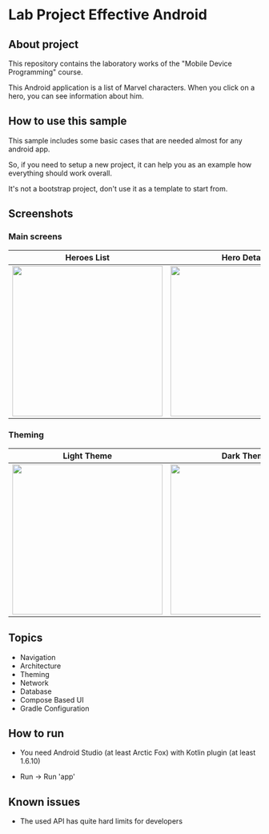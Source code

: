 # Lab Project Effective Android

## About project

This repository contains the laboratory works of the "Mobile Device Programming" course.

This Android application is a list of Marvel characters. When you click on a hero, you can see information about him.

## How to use this sample

This sample includes some basic cases that are needed almost for any android app.

So, if you need to setup a new project, it can help you as an example how everything should work overall.

It's not a bootstrap project, don't use it as a template to start from.

## Screenshots

### Main screens

| Heroes List | Hero Details |
| --- | --- |
| <img src="https://drive.google.com/uc?id=1DXkz77kqDQ-kRPV_oXXkbCW0y2RQjxKo" width="300px"/> | <img src="https://drive.google.com/uc?id=1ay2piQuhJJXMwHz_CE_PCbJkp0D1dkQZ" width="300px"/> |

### Theming

| Light Theme | Dark Theme |
| --- | --- |
| <img src="https://drive.google.com/uc?id=1G6zkp9hu-MsVPBMJOH2OmCA_rAEAACJt" width="300px"/> | <img src="https://drive.google.com/uc?id=1S6lN0Udh1m4bHAG4ZH5EOlcYKwN5ZqY9" width="300px"/> |

## Topics

- Navigation
- Architecture
- Theming
- Network
- Database
- Compose Based UI
- Gradle Configuration

## How to run

- You need Android Studio (at least Arctic Fox) with Kotlin plugin (at least 1.6.10)

- Run -> Run 'app'

## Known issues

- The used API has quite hard limits for developers
